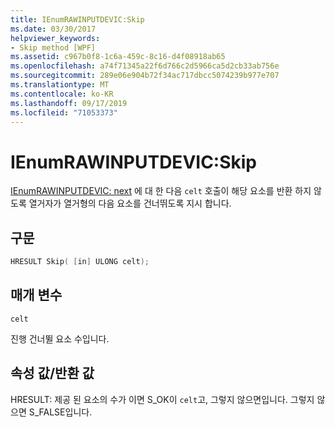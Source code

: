 ```yaml
---
title: IEnumRAWINPUTDEVIC:Skip
ms.date: 03/30/2017
helpviewer_keywords:
- Skip method [WPF]
ms.assetid: c967b0f8-1c6a-459c-8c16-d4f08918ab65
ms.openlocfilehash: a74f71345a22f6d766c2d5966ca5d2cb33ab756e
ms.sourcegitcommit: 289e06e904b72f34ac717dbcc5074239b977e707
ms.translationtype: MT
ms.contentlocale: ko-KR
ms.lasthandoff: 09/17/2019
ms.locfileid: "71053373"
---
```

# <a name="ienumrawinputdevicskip"></a>IEnumRAWINPUTDEVIC:Skip
[IEnumRAWINPUTDEVIC: next](ienumrawinputdevic-next.md) 에 대 한 다음 `celt` 호출이 해당 요소를 반환 하지 않도록 열거자가 열거형의 다음 요소를 건너뛰도록 지시 합니다.  
  
## <a name="syntax"></a>구문  
  
```cpp  
HRESULT Skip( [in] ULONG celt);  
```  
  
## <a name="parameters"></a>매개 변수  
 `celt`  
  
 진행 건너뛸 요소 수입니다.  
  
## <a name="property-valuereturn-value"></a>속성 값/반환 값  
 HRESULT: 제공 된 요소의 수가 이면 S_OK이 `celt`고, 그렇지 않으면입니다. 그렇지 않으면 S_FALSE입니다.
